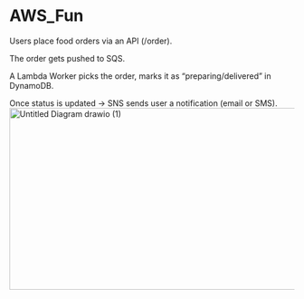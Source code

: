 # AWS_Fun

Users place food orders via an API (/order).

The order gets pushed to SQS.

A Lambda Worker picks the order, marks it as “preparing/delivered” in DynamoDB.

Once status is updated → SNS sends user a notification (email or SMS).
<img width="699" height="321" alt="Untitled Diagram drawio (1)" src="https://github.com/user-attachments/assets/e5378436-9c20-48bc-908f-e42993bf996a" />
